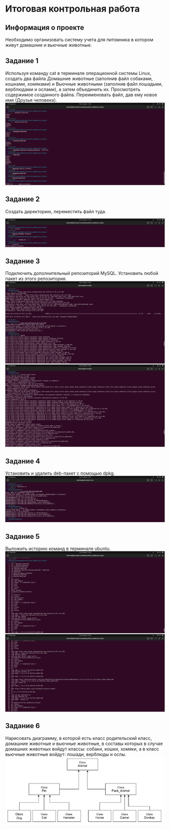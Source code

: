 # Итоговая контрольная работа

## Информация о проекте
Необходимо организовать систему учета для питомника в котором живут домашние и вьючные животные.

## Задание 1
Используя команду cat в терминале операционной системы Linux, создать два файла Домашние животные 
(заполнив файл собаками, кошками, хомяками) и Вьючные животными (заполнив файл лошадьми, верблюдами и
ослами), а затем объединить их. Просмотреть содержимое созданного файла. 
Переименовать файл, дав ему новое имя (Друзья человека).
![Task 1](https://github.com/dmitrbah/FInal_GeekBrains_Project/blob/master/Images/Task_1.png)

## Задание 2
Создать директорию, переместить файл туда.

![Task 2](https://github.com/dmitrbah/FInal_GeekBrains_Project/blob/master/Images/Task_2.png)

## Задание 3
Подключить дополнительный репозиторий MySQL. Установить любой пакет из этого репозитория.
![Task 3](https://github.com/dmitrbah/FInal_GeekBrains_Project/blob/master/Images/Task_3.1.png)
![Task 3](https://github.com/dmitrbah/FInal_GeekBrains_Project/blob/master/Images/Task_3.2.png)

## Задание 4
Установить и удалить deb-пакет с помощью dpkg.
![Task 4](https://github.com/dmitrbah/FInal_GeekBrains_Project/blob/master/Images/Task_4.png)

## Задание 5
Выложить историю команд в терминале ubuntu.
![Task 5](https://github.com/dmitrbah/FInal_GeekBrains_Project/blob/master/Images/Task_5.1.png)
![Task 5](https://github.com/dmitrbah/FInal_GeekBrains_Project/blob/master/Images/Task_5.2.png)

## Задание 6
Нарисовать диаграмму, в которой есть класс родительский класс, домашние животные и 
вьючные животные, в составы которых в случае домашних животных войдут классы: собаки, 
кошки, хомяки, а в класс вьючные животные войдут: лошади, верблюды и ослы.
![Task 6](https://github.com/dmitrbah/FInal_GeekBrains_Project/blob/master/Images/Task_6.png)
